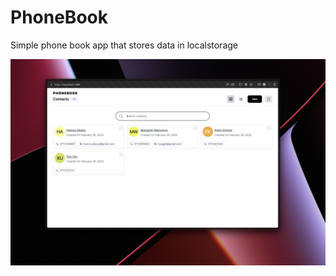 # PhoneBook

Simple phone book app that stores data in localstorage

![App Screenshot](./assets/app-screenshot.jpg)
